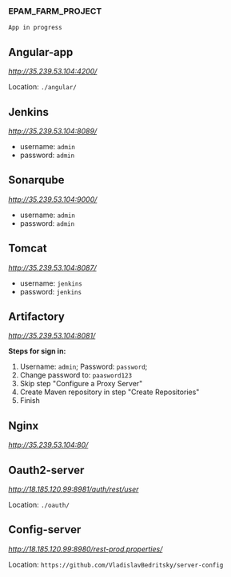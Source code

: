 ### EPAM_FARM_PROJECT

`App in progress`

## Angular-app
_http://35.239.53.104:4200/_
   
 Location: `./angular/`
 

## Jenkins
_http://35.239.53.104:8089/_
* username: `admin`
* password: `admin`

## Sonarqube
_http://35.239.53.104:9000/_
* username: `admin`
* password: `admin`

## Tomcat 
_http://35.239.53.104:8087/_
* username: `jenkins`
* password: `jenkins`

## Artifactory
_http://35.239.53.104:8081/_

**Steps for sign in:**
1. Username: `admin`; Password: `password`;
2. Change password to: `paasword123`
3. Skip step "Configure a Proxy Server"
4. Create Maven repository in step "Create Repositories"
5. Finish

## Nginx 
_http://35.239.53.104:80/_

## Oauth2-server
_http://18.185.120.99:8981/auth/rest/user_
   
Location: `./oauth/`

## Config-server
_http://18.185.120.99:8980/rest-prod.properties/_
   
Location: `https://github.com/VladislavBedritsky/server-config`

 
 